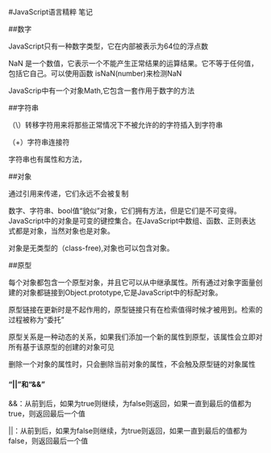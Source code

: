 #JavaScript语言精粹 笔记

##数字

JavaScript只有一种数字类型，它在内部被表示为64位的浮点数

NaN 是一个数值，它表示一个不能产生正常结果的运算结果。它不等于任何值，包括它自己。可以使用函数 isNaN(number)来检测NaN

JavaScrip中有一个对象Math,它包含一套作用于数字的方法

##字符串

（\）转移字符用来将那些正常情况下不被允许的的字符插入到字符串

（+）字符串连接符

字符串也有属性和方法，

##对象 

通过引用来传递，它们永远不会被复制

数字、字符串、bool值“貌似”对象，它们拥有方法，但是它们是不可变得。JavaScript中的对象是可变的键控集合。在JavaScript中数组、函数、正则表达式都是对象，当然对象也是对象。

对象是无类型的（class-free),对象也可以包含对象。

##原型

每个对象都包含一个原型对象，并且它可以从中继承属性。所有通过对象字面量创建的对象都链接到Object.prototype,它是JavaScript中的标配对象。

原型链接在更新时是不起作用的，原型链接只有在检索值得时候才被用到。检索的过程被称为“委托”

原型关系是一种动态的关系，如果我们添加一个新的属性到原型，该属性会立即对所有基于该原型的创建的对象可见

删除一个对象的属性时，只会删除当前对象的属性，不会触及原型链的对象属性

#### “||”和“&&”

&&：从前到后，如果为true则继续，为false则返回，如果一直到最后的值都为true，则返回最后一个值

||：从前到后，如果为false则继续，为true则返回，如果一直到最后的值都为false，则返回最后一个值